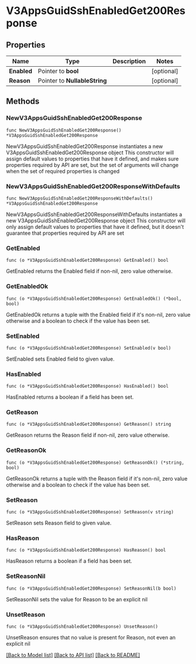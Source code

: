 # V3AppsGuidSshEnabledGet200Response

## Properties

Name | Type | Description | Notes
------------ | ------------- | ------------- | -------------
**Enabled** | Pointer to **bool** |  | [optional] 
**Reason** | Pointer to **NullableString** |  | [optional] 

## Methods

### NewV3AppsGuidSshEnabledGet200Response

`func NewV3AppsGuidSshEnabledGet200Response() *V3AppsGuidSshEnabledGet200Response`

NewV3AppsGuidSshEnabledGet200Response instantiates a new V3AppsGuidSshEnabledGet200Response object
This constructor will assign default values to properties that have it defined,
and makes sure properties required by API are set, but the set of arguments
will change when the set of required properties is changed

### NewV3AppsGuidSshEnabledGet200ResponseWithDefaults

`func NewV3AppsGuidSshEnabledGet200ResponseWithDefaults() *V3AppsGuidSshEnabledGet200Response`

NewV3AppsGuidSshEnabledGet200ResponseWithDefaults instantiates a new V3AppsGuidSshEnabledGet200Response object
This constructor will only assign default values to properties that have it defined,
but it doesn't guarantee that properties required by API are set

### GetEnabled

`func (o *V3AppsGuidSshEnabledGet200Response) GetEnabled() bool`

GetEnabled returns the Enabled field if non-nil, zero value otherwise.

### GetEnabledOk

`func (o *V3AppsGuidSshEnabledGet200Response) GetEnabledOk() (*bool, bool)`

GetEnabledOk returns a tuple with the Enabled field if it's non-nil, zero value otherwise
and a boolean to check if the value has been set.

### SetEnabled

`func (o *V3AppsGuidSshEnabledGet200Response) SetEnabled(v bool)`

SetEnabled sets Enabled field to given value.

### HasEnabled

`func (o *V3AppsGuidSshEnabledGet200Response) HasEnabled() bool`

HasEnabled returns a boolean if a field has been set.

### GetReason

`func (o *V3AppsGuidSshEnabledGet200Response) GetReason() string`

GetReason returns the Reason field if non-nil, zero value otherwise.

### GetReasonOk

`func (o *V3AppsGuidSshEnabledGet200Response) GetReasonOk() (*string, bool)`

GetReasonOk returns a tuple with the Reason field if it's non-nil, zero value otherwise
and a boolean to check if the value has been set.

### SetReason

`func (o *V3AppsGuidSshEnabledGet200Response) SetReason(v string)`

SetReason sets Reason field to given value.

### HasReason

`func (o *V3AppsGuidSshEnabledGet200Response) HasReason() bool`

HasReason returns a boolean if a field has been set.

### SetReasonNil

`func (o *V3AppsGuidSshEnabledGet200Response) SetReasonNil(b bool)`

 SetReasonNil sets the value for Reason to be an explicit nil

### UnsetReason
`func (o *V3AppsGuidSshEnabledGet200Response) UnsetReason()`

UnsetReason ensures that no value is present for Reason, not even an explicit nil

[[Back to Model list]](../README.md#documentation-for-models) [[Back to API list]](../README.md#documentation-for-api-endpoints) [[Back to README]](../README.md)



